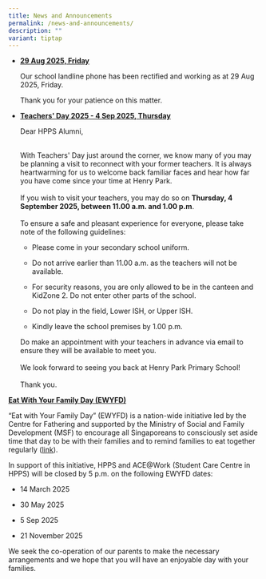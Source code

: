 ```yaml
---
title: News and Announcements
permalink: /news-and-announcements/
description: ""
variant: tiptap
---
```

<ul data-tight="true" class="tight">
<li>
<p><strong><u>29 Aug 2025, Friday</u></strong>
</p>
<p></p>
<p>Our school landline phone has been rectified and working as at 29 Aug
2025, Friday.</p>
<p></p>
<p>Thank you for your patience on this matter.</p>
</li>
</ul>
<p></p>
<ul data-tight="true" class="tight">
<li>
<p><strong><u>Teachers' Day 2025 - 4 Sep 2025, Thursday</u></strong>
</p>
<p></p>
<p>Dear HPPS Alumni,</p>
<p>
<br>With Teachers' Day just around the corner, we know many of you may be
planning a visit to reconnect with your former teachers. It is always heartwarming
for us to welcome back familiar faces and hear how far you have come since
your time at Henry Park.
<br>
<br>If you wish to visit your teachers, you may do so on <strong>Thursday, 4 September 2025, between 11.00 a.m. and 1.00 p.m</strong>.
<br>
<br>To ensure a safe and pleasant experience for everyone, please take note
of the following guidelines:</p>
<ul data-tight="true" class="tight">
<li>
<p>Please come in your secondary school uniform.</p>
</li>
<li>
<p>Do not arrive earlier than 11.00 a.m. as the teachers will not be available.</p>
</li>
<li>
<p>For security reasons, you are only allowed to be in the canteen and KidZone
2. Do not enter other parts of the school.</p>
</li>
<li>
<p>Do not play in the field, Lower ISH, or Upper ISH.</p>
</li>
<li>
<p>Kindly leave the school premises by 1.00 p.m.</p>
</li>
</ul>
<p>Do make an appointment with your teachers in advance via email to ensure
they will be available to meet you.
<br>
<br>We look forward to seeing you back at Henry Park Primary School!
<br>
<br>Thank you.</p>
<p></p>
<p></p>
</li>
</ul>
<p><strong><u>Eat With Your Family Day (EWYFD)</u></strong>
</p>
<p>“Eat with Your Family Day” (EWYFD) is a nation-wide initiative led by
the Centre for Fathering and supported by the Ministry of Social and Family
Development (MSF) to encourage all Singaporeans to consciously set aside
time that day to be with their families and to remind families to eat together
regularly (<a href="http://fathers.com.sg/ewyfd/" rel="noopener noreferrer nofollow" target="_blank">link</a>).</p>
<p>In support of this initiative, HPPS and ACE@Work (Student Care Centre
in HPPS) will be closed by 5 p.m. on the following EWYFD dates:</p>
<ul data-tight="true" class="tight">
<li>
<p>14 March 2025</p>
</li>
<li>
<p>30 May 2025</p>
</li>
<li>
<p>5 Sep 2025</p>
</li>
<li>
<p>21 November 2025</p>
<p></p>
</li>
</ul>
<p>We seek the co-operation of our parents to make the necessary arrangements
and we hope that you will have an enjoyable day with your families.</p>
<p></p>
<p></p>
<p></p>